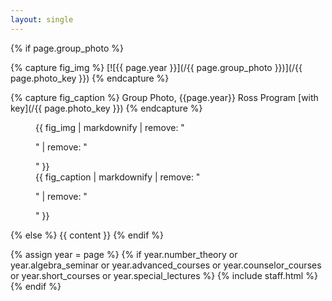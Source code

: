 ```yaml
---
layout: single
---
```


{% if page.group_photo %}

{% capture fig_img %}
[![{{ page.year }}](/{{ page.group_photo }})](/{{ page.photo_key }})
{% endcapture %}

{% capture fig_caption %}
Group Photo, {{page.year}} Ross Program [with key](/{{ page.photo_key }})
{% endcapture %}

<figure>
  {{ fig_img | markdownify | remove: "<p>" | remove: "</p>" }}
  <figcaption>{{ fig_caption | markdownify | remove: "<p>" | remove: "</p>" }}</figcaption>
</figure>
{% else %}
  {{ content }}
{% endif %}

{% assign year = page %}
{% if year.number_theory or year.algebra_seminar or year.advanced_courses or year.counselor_courses or year.short_courses or year.special_lectures %}
{% include staff.html %}
{% endif %}
